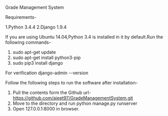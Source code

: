 Grade Management System

Requirements-

1.Python 3.4.4
2.Django 1.9.4

If you are using Ubuntu 14.04,Python 3.4 is installed in it by default.Run the following commands-
1. sudo apt-get update
2. sudo apt-get install python3-pip
3. sudo pip3 install django

For verification 
	django-admin --version 

Follow the following steps to run the software after installation-

1. Pull the contents form the Github url- https://github.com/ajeet97/GradeManagementSystem.git
2. Move to the directory and run
	python manage.py runserver
3. Open 127.0.0.1:8000 in browser.
